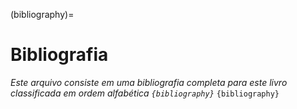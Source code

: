 (bibliography)=
# Bibliografia

**Este arquivo consiste em uma bibliografia completa para este livro classificada em ordem alfabética* `{bibliography}`*
`{bibliography}`
